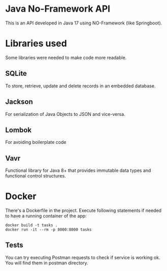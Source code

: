 # Java No-Framework API

This is an API developed in Java 17 using NO-Framework (like Springboot).


# Libraries used

Some libraries were needed to make code more readable.

## SQLite

To store, retrieve, update and delete records in an embedded database.

## Jackson

For serialization of Java Objects to JSON and vice-versa.

## Lombok

For avoiding boilerplate code

## Vavr

Functional library for Java 8+ that provides immutable data types and functional control structures.


# Docker

There's a Dockerfile in the project. Execute following statements if needed to have a running container of the app:

    docker build -t tasks .
    docker run -it --rm -p 8000:8000 tasks

## Tests

You can try executing Postman requests to check if service is working ok. You will find them in postman directory.